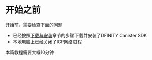 # 开始之前

开始前，需要检查下面的问题

* 已经按照[下载与安装](https://github.com/dengrun/DfinityTutorials/blob/master/yi-kuai-su-ru-men/1.-ben-di-kai-fa-1.md)章节的步骤下载并安装了DFINITY Canister SDK
* 本地电脑上已经关闭了ICP网络进程

本篇教程需要大概10分钟

